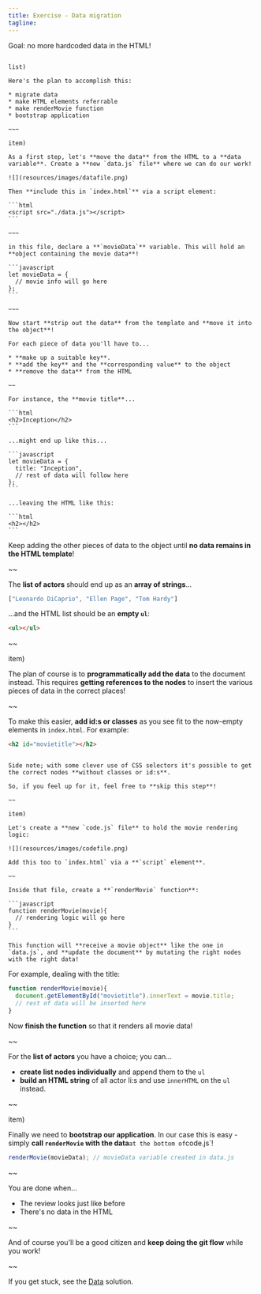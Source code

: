 ```yaml
---
title: Exercise - Data migration
tagline:
---
```


<div class="goal"></div>

Goal: no more hardcoded data in the HTML!

~~~~

list)

Here's the plan to accomplish this:

* migrate data
* make HTML elements referrable
* make renderMovie function
* bootstrap application

~~~

item)

As a first step, let's **move the data** from the HTML to a **data variable**. Create a **new `data.js` file** where we can do our work!

![](resources/images/datafile.png)

Then **include this in `index.html`** via a script element:

```html
<script src="./data.js"></script>
```

~~~

in this file, declare a **`movieData`** variable. This will hold an **object containing the movie data**!

```javascript
let movieData = {
  // movie info will go here
};
```

~~~

Now start **strip out the data** from the template and **move it into the object**!

For each piece of data you'll have to...

* **make up a suitable key**.
* **add the key** and the **corresponding value** to the object
* **remove the data** from the HTML

~~

For instance, the **movie title**...

```html
<h2>Inception</h2>
```

...might end up like this...

```javascript
let movieData = {
  title: "Inception",
  // rest of data will follow here
};
```

...leaving the HTML like this:

```html
<h2></h2>
```

~~~~

Keep adding the other pieces of data to the object until **no data remains in the HTML template**!

~~

The **list of actors** should end up as an **array of strings**...

```javascript
["Leonardo DiCaprio", "Ellen Page", "Tom Hardy"]
```

...and the HTML list should be an **empty `ul`**:

```html
<ul></ul>
```

~~ 

item)

The plan of course is to **programmatically add the data** to the document instead. This requires **getting references to the nodes** to insert the various pieces of data in the correct places!

~~

To make this easier, **add id:s or classes** as you see fit to the now-empty elements in `index.html`. For example:

```html
<h2 id="movietitle"></h2>
```

~~~

Side note; with some clever use of CSS selectors it's possible to get the correct nodes **without classes or id:s**.

So, if you feel up for it, feel free to **skip this step**!

~~

item)

Let's create a **new `code.js` file** to hold the movie rendering logic:

![](resources/images/codefile.png)

Add this too to `index.html` via a **`script` element**.

~~

Inside that file, create a **`renderMovie` function**:

```javascript
function renderMovie(movie){
  // rendering logic will go here
}
```

This function will **receive a movie object** like the one in `data.js`, and **update the document** by mutating the right nodes with the right data!

~~~

For example, dealing with the title:

```javascript
function renderMovie(movie){
  document.getElementById("movietitle").innerText = movie.title;
  // rest of data will be inserted here
}
```

Now **finish the function** so that it renders all movie data!

~~

For the **list of actors** you have a choice; you can...

* **create list nodes individually** and append them to the `ul`
* **build an HTML string** of all actor li:s and use `innerHTML` on the `ul` instead.

~~ 

item)

Finally we need to **bootstrap our application**. In our case this is easy - simply **call `renderMovie` with the data**` at the bottom of `code.js`!

```javascript
renderMovie(movieData); // movieData variable created in data.js
```

~~

<div class="checklist"></div>

You are done when...

* The review looks just like before
* There's no data in the HTML

~~

And of course you'll be a good citizen and **keep doing the git flow** while you work! 

~~

<div class="solution"></div>

If you get stuck, see the [Data](https://github.com/krawaller/js-app-solutions/tree/master/data) solution.
